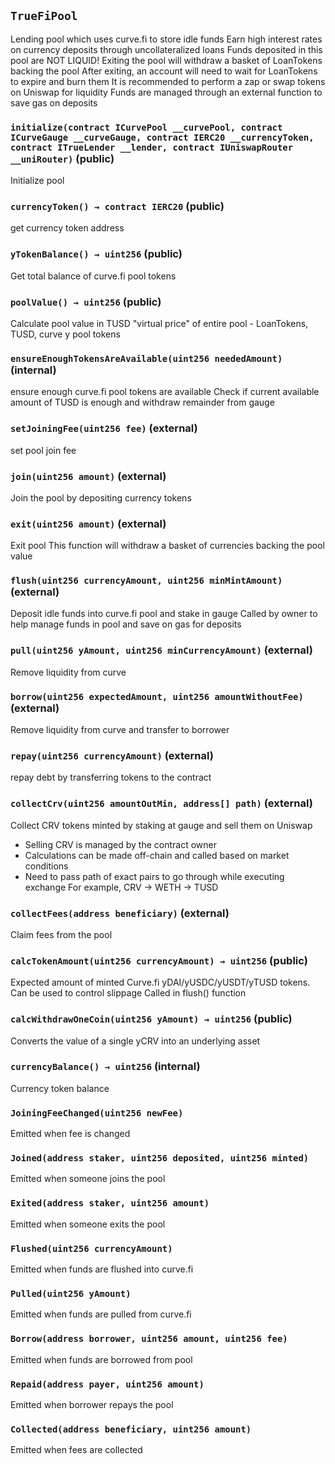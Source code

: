 ## `TrueFiPool`



Lending pool which uses curve.fi to store idle funds
Earn high interest rates on currency deposits through uncollateralized loans
Funds deposited in this pool are NOT LIQUID!
Exiting the pool will withdraw a basket of LoanTokens backing the pool
After exiting, an account will need to wait for LoanTokens to expire and burn them
It is recommended to perform a zap or swap tokens on Uniswap for liquidity
Funds are managed through an external function to save gas on deposits


### `initialize(contract ICurvePool __curvePool, contract ICurveGauge __curveGauge, contract IERC20 __currencyToken, contract ITrueLender __lender, contract IUniswapRouter __uniRouter)` (public)



Initialize pool


### `currencyToken() → contract IERC20` (public)



get currency token address


### `yTokenBalance() → uint256` (public)



Get total balance of curve.fi pool tokens

### `poolValue() → uint256` (public)



Calculate pool value in TUSD
"virtual price" of entire pool - LoanTokens, TUSD, curve y pool tokens


### `ensureEnoughTokensAreAvailable(uint256 neededAmount)` (internal)



ensure enough curve.fi pool tokens are available
Check if current available amount of TUSD is enough and
withdraw remainder from gauge


### `setJoiningFee(uint256 fee)` (external)



set pool join fee


### `join(uint256 amount)` (external)



Join the pool by depositing currency tokens


### `exit(uint256 amount)` (external)



Exit pool
This function will withdraw a basket of currencies backing the pool value


### `flush(uint256 currencyAmount, uint256 minMintAmount)` (external)



Deposit idle funds into curve.fi pool and stake in gauge
Called by owner to help manage funds in pool and save on gas for deposits


### `pull(uint256 yAmount, uint256 minCurrencyAmount)` (external)



Remove liquidity from curve


### `borrow(uint256 expectedAmount, uint256 amountWithoutFee)` (external)



Remove liquidity from curve and transfer to borrower


### `repay(uint256 currencyAmount)` (external)



repay debt by transferring tokens to the contract


### `collectCrv(uint256 amountOutMin, address[] path)` (external)



Collect CRV tokens minted by staking at gauge and sell them on Uniswap
- Selling CRV is managed by the contract owner
- Calculations can be made off-chain and called based on market conditions
- Need to pass path of exact pairs to go through while executing exchange
For example, CRV -> WETH -> TUSD


### `collectFees(address beneficiary)` (external)



Claim fees from the pool


### `calcTokenAmount(uint256 currencyAmount) → uint256` (public)

Expected amount of minted Curve.fi yDAI/yUSDC/yUSDT/yTUSD tokens.
Can be used to control slippage
Called in flush() function




### `calcWithdrawOneCoin(uint256 yAmount) → uint256` (public)



Converts the value of a single yCRV into an underlying asset


### `currencyBalance() → uint256` (internal)



Currency token balance



### `JoiningFeeChanged(uint256 newFee)`



Emitted when fee is changed


### `Joined(address staker, uint256 deposited, uint256 minted)`



Emitted when someone joins the pool


### `Exited(address staker, uint256 amount)`



Emitted when someone exits the pool


### `Flushed(uint256 currencyAmount)`



Emitted when funds are flushed into curve.fi


### `Pulled(uint256 yAmount)`



Emitted when funds are pulled from curve.fi


### `Borrow(address borrower, uint256 amount, uint256 fee)`



Emitted when funds are borrowed from pool


### `Repaid(address payer, uint256 amount)`



Emitted when borrower repays the pool


### `Collected(address beneficiary, uint256 amount)`



Emitted when fees are collected


